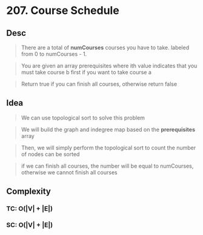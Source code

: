 # 207. Course Schedule

## Desc

> There are a total of **numCourses** courses you have to take. labeled from 0 to numCourses - 1.

> You are given an array prerequisites where ith value indicates that you must take course b first if you want to take course a

> Return true if you can finish all courses, otherwise return false

## Idea

> We can use topological sort to solve this problem

> We will build the graph and indegree map based on the **prerequisites** array

> Then, we will simply perform the topological sort to count the number of nodes can be sorted

> if we can finish all courses, the number will be equal to numCourses, otherwise we cannot finish all courses

## Complexity

### TC: O(|V| + |E|)
### SC: O(|V| + |E|)